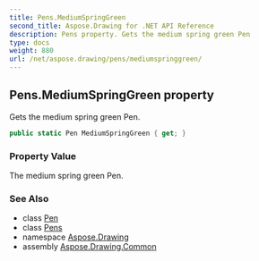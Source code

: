 ```yaml
---
title: Pens.MediumSpringGreen
second_title: Aspose.Drawing for .NET API Reference
description: Pens property. Gets the medium spring green Pen
type: docs
weight: 880
url: /net/aspose.drawing/pens/mediumspringgreen/
---
```

## Pens.MediumSpringGreen property

Gets the medium spring green Pen.

```csharp
public static Pen MediumSpringGreen { get; }
```

### Property Value

The medium spring green Pen.

### See Also

* class [Pen](../../pen/)
* class [Pens](../)
* namespace [Aspose.Drawing](../../pens/)
* assembly [Aspose.Drawing.Common](../../../)


